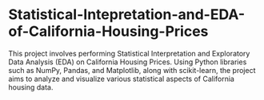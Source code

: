 # Statistical-Intepretation-and-EDA-of-California-Housing-Prices
This project involves performing Statistical Interpretation and Exploratory Data Analysis (EDA) on California Housing Prices. Using Python libraries such as NumPy, Pandas, and Matplotlib, along with scikit-learn, the project aims to analyze and visualize various statistical aspects of California housing data. 
